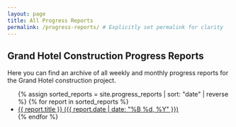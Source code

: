 ```yaml
---
layout: page
title: All Progress Reports
permalink: /progress-reports/ # Explicitly set permalink for clarity
---
```


## Grand Hotel Construction Progress Reports

Here you can find an archive of all weekly and monthly progress reports for the Grand Hotel construction project.

<ul class="report-list">
  {% assign sorted_reports = site.progress_reports | sort: "date" | reverse %}
  {% for report in sorted_reports %}
    <li>
      <a href="{{ report.url | relative_url }}">
        {{ report.title }}
        <span class="report-date">({{ report.date | date: "%B %d, %Y" }})</span>
      </a>
    </li>
  {% endfor %}
</ul>